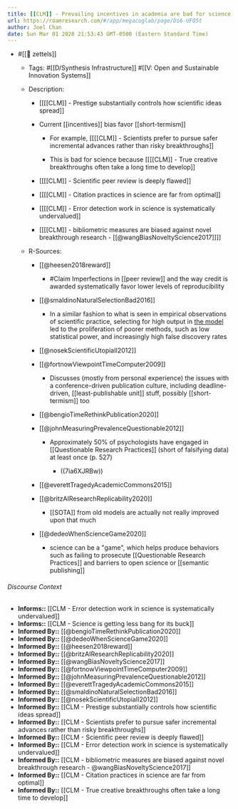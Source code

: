 ```yaml
---
title: [[CLM]] - Prevailing incentives in academia are bad for science
url: https://roamresearch.com/#/app/megacoglab/page/Di6-UFQ5t
author: Joel Chan
date: Sun Mar 01 2020 21:53:43 GMT-0500 (Eastern Standard Time)
---
```


- #[[🌲 zettels]]

    - Tags: #[[D/Synthesis Infrastructure]] #[[V: Open and Sustainable Innovation Systems]]

    - Description:

        - [[[[CLM]] - Prestige substantially controls how scientific ideas spread]]

        - Current [[incentives]] bias favor [[short-termism]]

            - For example, [[[[CLM]] - Scientists prefer to pursue safer incremental advances rather than risky breakthroughs]]

            - This is bad for science because [[[[CLM]] - True creative breakthroughs often take a long time to develop]]

        - [[[[CLM]] - Scientific peer review is deeply flawed]]

        - [[[[CLM]] - Citation practices in science are far from optimal]]

        - [[[[CLM]] - Error detection work in science is systematically undervalued]]

        - [[[[CLM]] - bibliometric measures are biased against novel breakthrough research - [[@wangBiasNoveltyScience2017]]]]

    - R-Sources:

        - [[@heesen2018reward]]

            - #Claim Imperfections in [[peer review]] and the way credit is awarded systematically favor lower levels of reproducibility

        - [[@smaldinoNaturalSelectionBad2016]]

            - In a similar fashion to what is seen in empirical observations of scientific practice, selecting for high output in [the model](((DRG86XRFt))) led to the proliferation of poorer methods, such as low statistical power, and increasingly high false discovery rates

        - [[@nosekScientificUtopiaII2012]]

        - [[@fortnowViewpointTimeComputer2009]]

            - Discusses (mostly from personal experience) the issues with a conference-driven publication culture, including deadline-driven, [[least-publishable unit]] stuff, possibly [[short-termism]] too

        - [[@bengioTimeRethinkPublication2020]]

        - [[@johnMeasuringPrevalenceQuestionable2012]]

            - Approximately 50% of psychologists have engaged in [[Questionable Research Practices]] (short of falsifying data) at least once (p. 527)

                - ((7ia6XJRBw))

        - [[@everettTragedyAcademicCommons2015]]

        - [[@britzAIResearchReplicability2020]]

            - [[SOTA]] from old models are actually not really improved upon that much

        - [[@dedeoWhenScienceGame2020]]

            - science can be a "game", which helps produce behaviors such as failing to prosecute [[Questionable Research Practices]] and barriers to open science or [[semantic publishing]]

###### Discourse Context

- **Informs::** [[CLM - Error detection work in science is systematically undervalued]]
- **Informs::** [[CLM - Science is getting less bang for its buck]]
- **Informed By::** [[@bengioTimeRethinkPublication2020]]
- **Informed By::** [[@dedeoWhenScienceGame2020]]
- **Informed By::** [[@heesen2018reward]]
- **Informed By::** [[@britzAIResearchReplicability2020]]
- **Informed By::** [[@wangBiasNoveltyScience2017]]
- **Informed By::** [[@fortnowViewpointTimeComputer2009]]
- **Informed By::** [[@johnMeasuringPrevalenceQuestionable2012]]
- **Informed By::** [[@everettTragedyAcademicCommons2015]]
- **Informed By::** [[@smaldinoNaturalSelectionBad2016]]
- **Informed By::** [[@nosekScientificUtopiaII2012]]
- **Informed By::** [[CLM - Prestige substantially controls how scientific ideas spread]]
- **Informed By::** [[CLM - Scientists prefer to pursue safer incremental advances rather than risky breakthroughs]]
- **Informed By::** [[CLM - Scientific peer review is deeply flawed]]
- **Informed By::** [[CLM - Error detection work in science is systematically undervalued]]
- **Informed By::** [[CLM - bibliometric measures are biased against novel breakthrough research - @wangBiasNoveltyScience2017]]
- **Informed By::** [[CLM - Citation practices in science are far from optimal]]
- **Informed By::** [[CLM - True creative breakthroughs often take a long time to develop]]
